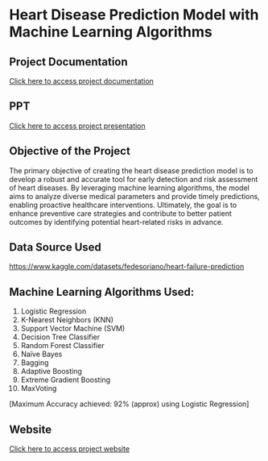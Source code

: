 # Heart Disease Prediction Model with Machine Learning Algorithms

## Project Documentation
[Click here to access project documentation](https://github.com/SimranS22/Heart-Disease-Prediction-Model-SurTech/files/15223541/HDPM_Report.pdf)


## PPT
[Click here to access project presentation](https://github.com/SimranS22/Heart-Disease-Prediction-Model-SurTech/files/15223557/HDPM_PPT.pptx)


## Objective of the Project 
The primary objective of creating the heart disease prediction model is to develop a robust and accurate tool for early detection and risk assessment of heart diseases. By leveraging machine learning algorithms, the model aims to analyze diverse medical parameters and provide timely predictions, enabling proactive healthcare interventions. Ultimately, the goal is to enhance preventive care strategies and contribute to better patient outcomes by identifying potential heart-related risks in advance.

## Data Source Used
https://www.kaggle.com/datasets/fedesoriano/heart-failure-prediction

## Machine Learning Algorithms Used:
1. Logistic Regression
2. K-Nearest Neighbors (KNN)
3. Support Vector Machine (SVM)
4. Decision Tree Classifier
5. Random Forest Classifier
6. Naïve Bayes
7. Bagging
8. Adaptive Boosting
9. Extreme Gradient Boosting
10. MaxVoting

[Maximum Accuracy achieved: 92% (approx) using Logistic Regression]

## Website
[Click here to access project website](https://b87c4231-668a-48e2-a055-42cb89e1676e-00-1rsj2y8z34rp4.picard.replit.dev/)
